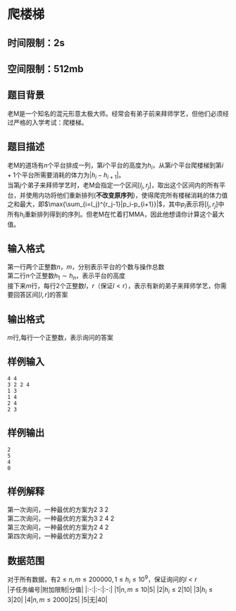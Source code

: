 # 爬楼梯
## 时间限制：2s
## 空间限制：512mb
## 题目背景
老M是一个知名的混元形意太极大师。经常会有弟子前来拜师学艺，但他们必须经过严格的入学考试：爬楼梯。
## 题目描述
老M的道场有$n$个平台排成一列，第$i$个平台的高度为$h_i$，从第$i$个平台爬楼梯到第$i+1$个平台所需要消耗的体力为$|{h_i-h_{i+1}}|$。  
当第$j$个弟子来拜师学艺时，老M会指定一个区间$[l_j,r_j]$，取出这个区间内的所有平台，并使用内功将他们重新排列(**不改变原序列**)，使得爬完所有楼梯消耗的体力值之和最大，即$\max{\sum_{i=l_j}^{r_j-1}|p_i-p_{i+1}}|$，其中$p_i$表示将$[l_j,r_j]$中所有$h_i$重新排列得到的序列。但老M在忙着打MMA，因此他想请你计算这个最大值。
## 输入格式
第一行两个正整数$n$，$m$，分别表示平台的个数与操作总数  
第二行$n$个正整数$h_1\sim h_n$，表示平台的高度  
接下来$m$行，每行2个正整数$l$，$r$（保证$l<r$），表示有新的弟子来拜师学艺，你需要回答区间$[l,r]$的答案  
## 输出格式
$m$行,每行一个正整数，表示询问的答案
## 样例输入
```
4 4
3 2 2 4
1 3
1 4
2 4
2 3
```
## 样例输出
```
2
5
4
0
```
## 样例解释
第一次询问，一种最优的方案为2 3 2  
第二次询问，一种最优的方案为3 2 4 2  
第三次询问，一种最优的方案为2 4 2  
第四次询问，一种最优的方案为2 2  
## 数据范围
对于所有数据，有$2\le n,m\le200000,1\le h_i\le10^9$，保证询问的$l<r$  
|子任务编号|附加限制|分值|
|:-:|:-:|:-:|
|1|$n,m\le10$|5|
|2|$h_i\le2$|10|
|3|$h_i\le3$|20|
|4|$n,m\le2000$|25|
|5|无|40|